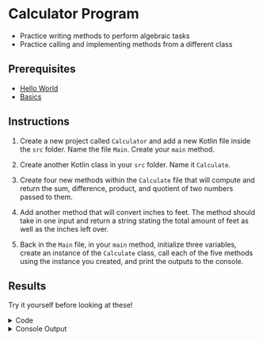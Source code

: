 # Calculator Program
- Practice writing methods to perform algebraic tasks
- Practice calling and implementing methods from a different class

## Prerequisites
- [Hello World](helloworld.md)
- [Basics](../common/basics.md)

## Instructions
1. Create a new project called `Calculator` and add a new Kotlin file inside the `src` folder. Name the file `Main`.
Create your `main` method.

2. Create another Kotlin class in your `src` folder. Name it `Calculate`.
   
3. Create four new methods within the `Calculate` file that will compute and return the sum, difference, product, and quotient of two numbers passed to them.
 
4. Add another method that will convert inches to feet. The method should take in one input and return a string stating the total amount of feet as well as the inches left over.

5. Back in the `Main` file, in your `main` method, initialize three variables, create an instance of the `Calculate` class, call each of the five methods using the instance you created, and print the outputs to the console.


## Results
Try it yourself before looking at these!

<details>
    <summary>Code</summary>
        <details>
            <summary>Main.kt</summary>

            fun main() {
                val x = 5.0
                val y = 10.0
                val inches = 30.0
                val calculate = Calculate()
                println(calculate.add(x, y))
                println(calculate.subtract(x, y))
                println(calculate.multiply(x, y))
                println(calculate.divide(x, y))
                println(calculate.inchesTofeet(inches))
            }

</details>

<details>
            <summary>Calculate.kt</summary>

            import kotlin.math.round

            class Calculate {

                fun add(x : Double, y : Double) : Double{
                    return (x + y)
                }

                fun subtract(x : Double, y : Double) : Double{
                    return x - y
                }

                fun multiply(x : Double, y : Double) : Double{
                    return (x * y)
                }

                fun divide(x : Double, y : Double) : Double {
                    return x / y
                }

                fun inchesTofeet(x : Double) : String{
                    val feet = round(x / 12)
                    val inchesLeftOver = x % 12
                    return "$feet feet and $inchesLeftOver inches"
                }
            }
            
</details>
</details>

<details>
    <summary>Console Output</summary>

    15.0
    -5.0
    50.0
    0.5
    2.0 feet and 6.0 inches

    Process finished with exit code 0
</details>